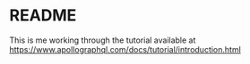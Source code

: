 # README

This is me working through the tutorial available at https://www.apollographql.com/docs/tutorial/introduction.html